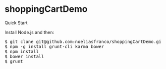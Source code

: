 # shoppingCartDemo

Quick Start

Install Node.js and then:

<pre>
$ git clone git@github.com:noeliasfranco/shoppingCartDemo.git
$ npm -g install grunt-cli karma bower
$ npm install
$ bower install
$ grunt
</pre>

